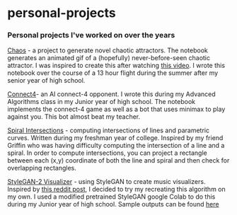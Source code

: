 # personal-projects

### Personal projects I've worked on over the years

[Chaos](https://github.com/danielmend/personal-projects/tree/master/chaos) - a project to generate novel chaotic attractors. The notebook generates an animated gif of a (hopefully) never-before-seen chaotic attractor. I was inspired to create this after watching [this video](https://www.youtube.com/watch?v=idpOunnpKTo). I wrote this notebook over the course of a 13 hour flight during the summer after my senior year of high school. 

[Connect4](https://github.com/danielmend/personal-projects/tree/master/connect4)- an AI connect-4 opponent. I wrote this during my Advanced Algorithms class in my Junior year of high school. The notebook implements the connect-4 game as well as a bot that uses minimax to play against you. This bot almost beat my teacher.

[Spiral Intersections](https://github.com/danielmend/personal-projects/tree/master/spiral_intersections) - computing intersections of lines and parametric curves. Written during my freshman year of college. Inspired by my friend Griffin who was having difficulty computing the intersection of a line and a spiral. In order to compute intersections, you can project a rectangle between each (x,y) coordinate of both the line and spiral and then check for overlapping rectangles. 

[StyleGAN-2 Visualizer](https://colab.research.google.com/drive/1WtZmXYrRJ5GoK1C9wLSt2hjaTxycQiG9?usp=sharing) - using StyleGAN to create music visualizers. Inspired by [this reddit post](https://www.reddit.com/r/MachineLearning/comments/e23ezq/p_using_stylegan_to_make_a_music_visualizer/), I decided to try my recreating this algorithm on my own. I used a modified pretrained StyleGAN google Colab to do this during my Junior year of high school. Sample outputs can be found [here](https://github.com/danielmend/personal-projects/tree/master/StyleGAN_visualizer/samples)
